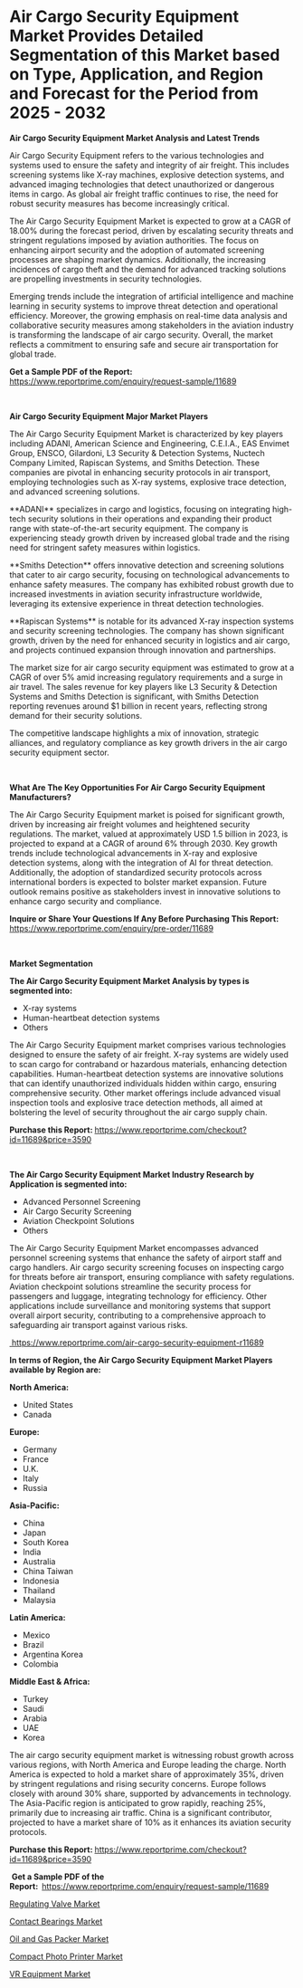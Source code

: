 <p><h1>Air Cargo Security Equipment Market Provides Detailed Segmentation of this Market based on Type, Application, and Region and Forecast for the Period from 2025 - 2032</h1></p><p><strong>Air Cargo Security Equipment Market Analysis and Latest Trends</strong></p>
<p><p>Air Cargo Security Equipment refers to the various technologies and systems used to ensure the safety and integrity of air freight. This includes screening systems like X-ray machines, explosive detection systems, and advanced imaging technologies that detect unauthorized or dangerous items in cargo. As global air freight traffic continues to rise, the need for robust security measures has become increasingly critical.</p><p>The Air Cargo Security Equipment Market is expected to grow at a CAGR of 18.00% during the forecast period, driven by escalating security threats and stringent regulations imposed by aviation authorities. The focus on enhancing airport security and the adoption of automated screening processes are shaping market dynamics. Additionally, the increasing incidences of cargo theft and the demand for advanced tracking solutions are propelling investments in security technologies.</p><p>Emerging trends include the integration of artificial intelligence and machine learning in security systems to improve threat detection and operational efficiency. Moreover, the growing emphasis on real-time data analysis and collaborative security measures among stakeholders in the aviation industry is transforming the landscape of air cargo security. Overall, the market reflects a commitment to ensuring safe and secure air transportation for global trade.</p></p>
<p><strong>Get a Sample PDF of the Report:&nbsp;</strong> <a href="https://www.reportprime.com/enquiry/request-sample/11689?utm_campaign=3546&utm_medium=2&utm_source=Github&utm_content=ia&utm_term=17032025&utm_id=air-cargo-security-equipment">https://www.reportprime.com/enquiry/request-sample/11689</a></p>
<p>&nbsp;</p>
<p><strong>Air Cargo Security Equipment Major Market Players</strong></p>
<p><p>The Air Cargo Security Equipment Market is characterized by key players including ADANI, American Science and Engineering, C.E.I.A., EAS Envimet Group, ENSCO, Gilardoni, L3 Security & Detection Systems, Nuctech Company Limited, Rapiscan Systems, and Smiths Detection. These companies are pivotal in enhancing security protocols in air transport, employing technologies such as X-ray systems, explosive trace detection, and advanced screening solutions.</p><p>**ADANI** specializes in cargo and logistics, focusing on integrating high-tech security solutions in their operations and expanding their product range with state-of-the-art security equipment. The company is experiencing steady growth driven by increased global trade and the rising need for stringent safety measures within logistics.</p><p>**Smiths Detection** offers innovative detection and screening solutions that cater to air cargo security, focusing on technological advancements to enhance safety measures. The company has exhibited robust growth due to increased investments in aviation security infrastructure worldwide, leveraging its extensive experience in threat detection technologies.</p><p>**Rapiscan Systems** is notable for its advanced X-ray inspection systems and security screening technologies. The company has shown significant growth, driven by the need for enhanced security in logistics and air cargo, and projects continued expansion through innovation and partnerships.</p><p>The market size for air cargo security equipment was estimated to grow at a CAGR of over 5% amid increasing regulatory requirements and a surge in air travel. The sales revenue for key players like L3 Security & Detection Systems and Smiths Detection is significant, with Smiths Detection reporting revenues around $1 billion in recent years, reflecting strong demand for their security solutions.</p><p>The competitive landscape highlights a mix of innovation, strategic alliances, and regulatory compliance as key growth drivers in the air cargo security equipment sector.</p></p>
<p>&nbsp;</p>
<p><strong>What Are The Key Opportunities For Air Cargo Security Equipment Manufacturers?</strong></p>
<p><p>The Air Cargo Security Equipment market is poised for significant growth, driven by increasing air freight volumes and heightened security regulations. The market, valued at approximately USD 1.5 billion in 2023, is projected to expand at a CAGR of around 6% through 2030. Key growth trends include technological advancements in X-ray and explosive detection systems, along with the integration of AI for threat detection. Additionally, the adoption of standardized security protocols across international borders is expected to bolster market expansion. Future outlook remains positive as stakeholders invest in innovative solutions to enhance cargo security and compliance.</p></p>
<p><strong>Inquire or Share Your Questions If Any Before Purchasing This Report:</strong> <a href="https://www.reportprime.com/enquiry/pre-order/11689?utm_campaign=3546&utm_medium=2&utm_source=Github&utm_content=ia&utm_term=17032025&utm_id=air-cargo-security-equipment">https://www.reportprime.com/enquiry/pre-order/11689</a></p>
<p>&nbsp;</p>
<p><strong>Market Segmentation</strong></p>
<p><strong>The Air Cargo Security Equipment Market Analysis by types is segmented into:</strong></p>
<p><ul><li>X-ray systems</li><li>Human-heartbeat detection systems</li><li>Others</li></ul></p>
<p><p>The Air Cargo Security Equipment market comprises various technologies designed to ensure the safety of air freight. X-ray systems are widely used to scan cargo for contraband or hazardous materials, enhancing detection capabilities. Human-heartbeat detection systems are innovative solutions that can identify unauthorized individuals hidden within cargo, ensuring comprehensive security. Other market offerings include advanced visual inspection tools and explosive trace detection methods, all aimed at bolstering the level of security throughout the air cargo supply chain.</p></p>
<p><strong>Purchase this Report:&nbsp;</strong><a href="https://www.reportprime.com/checkout?id=11689&price=3590&utm_campaign=3546&utm_medium=2&utm_source=Github&utm_content=ia&utm_term=17032025&utm_id=air-cargo-security-equipment">https://www.reportprime.com/checkout?id=11689&price=3590</a></p>
<p>&nbsp;</p>
<p><strong>The Air Cargo Security Equipment Market Industry Research by Application is segmented into:</strong></p>
<p><ul><li>Advanced Personnel Screening</li><li>Air Cargo Security Screening</li><li>Aviation Checkpoint Solutions</li><li>Others</li></ul></p>
<p><p>The Air Cargo Security Equipment Market encompasses advanced personnel screening systems that enhance the safety of airport staff and cargo handlers. Air cargo security screening focuses on inspecting cargo for threats before air transport, ensuring compliance with safety regulations. Aviation checkpoint solutions streamline the security process for passengers and luggage, integrating technology for efficiency. Other applications include surveillance and monitoring systems that support overall airport security, contributing to a comprehensive approach to safeguarding air transport against various risks.</p></p>
<p><a href="https://www.reportprime.com/air-cargo-security-equipment-r11689?utm_campaign=3546&utm_medium=2&utm_source=Github&utm_content=ia&utm_term=17032025&utm_id=air-cargo-security-equipment">&nbsp;https://www.reportprime.com/air-cargo-security-equipment-r11689</a></p>
<p><strong>In terms of Region, the Air Cargo Security Equipment Market Players available by Region are:</strong></p>
<p>
    <p> <strong> North America: </strong>
        <ul>
            <li>United States</li>
            <li>Canada</li>
        </ul>
        </p> 
    <p> <strong> Europe: </strong>
        <ul>
            <li>Germany</li>
            <li>France</li>
            <li>U.K.</li>
            <li>Italy</li>
            <li>Russia</li>
        </ul>
        </p> 
    <p> <strong> Asia-Pacific: </strong>
        <ul>
            <li>China</li>
            <li>Japan</li>
            <li>South Korea</li>
            <li>India</li>
            <li>Australia</li>
            <li>China Taiwan</li>
            <li>Indonesia</li>
            <li>Thailand</li>
            <li>Malaysia</li>
        </ul>
        </p> 
    <p> <strong> Latin America: </strong>
        <ul>
            <li>Mexico</li>
            <li>Brazil</li>
            <li>Argentina Korea</li>
            <li>Colombia</li>
        </ul>
        </p> 
    <p> <strong> Middle East & Africa: </strong>
        <ul>
            <li>Turkey</li>
            <li>Saudi</li>
            <li>Arabia</li>
            <li>UAE</li>
            <li>Korea</li>
        </ul>
    </p>
    </p>
<p><p>The air cargo security equipment market is witnessing robust growth across various regions, with North America and Europe leading the charge. North America is expected to hold a market share of approximately 35%, driven by stringent regulations and rising security concerns. Europe follows closely with around 30% share, supported by advancements in technology. The Asia-Pacific region is anticipated to grow rapidly, reaching 25%, primarily due to increasing air traffic. China is a significant contributor, projected to have a market share of 10% as it enhances its aviation security protocols.</p></p>
<p><strong>Purchase this Report: </strong><a href="https://www.reportprime.com/checkout?id=11689&price=3590&utm_campaign=3546&utm_medium=2&utm_source=Github&utm_content=ia&utm_term=17032025&utm_id=air-cargo-security-equipment">https://www.reportprime.com/checkout?id=11689&price=3590</a></p>
<p>&nbsp;<strong>Get a Sample PDF of the Report:&nbsp;&nbsp;</strong><a href="https://www.reportprime.com/enquiry/request-sample/11689?utm_campaign=3546&utm_medium=2&utm_source=Github&utm_content=ia&utm_term=17032025&utm_id=air-cargo-security-equipment">https://www.reportprime.com/enquiry/request-sample/11689</a></p>
<p><strong></strong></p>
<p><p><a href="https://www.linkedin.com/pulse/global-regulating-valve-markets-impressive-current-size-hqs7f?utm_campaign=3546&utm_medium=2&utm_source=Github&utm_content=ia&utm_term=17032025&utm_id=air-cargo-security-equipment">Regulating Valve Market</a></p><p><a href="https://www.linkedin.com/pulse/contact-bearings-market-size-share-analysis-forecasted-pooyf?utm_campaign=3546&utm_medium=2&utm_source=Github&utm_content=ia&utm_term=17032025&utm_id=air-cargo-security-equipment">Contact Bearings Market</a></p><p><a href="https://www.linkedin.com/pulse/growth-revenue-insights-oil-gas-packer-market-projected-134-cagr-n5ewf?utm_campaign=3546&utm_medium=2&utm_source=Github&utm_content=ia&utm_term=17032025&utm_id=air-cargo-security-equipment">Oil and Gas Packer Market</a></p><p><a href="https://www.linkedin.com/pulse/compact-photo-printer-market-report-creating-business-s1osf?utm_campaign=3546&utm_medium=2&utm_source=Github&utm_content=ia&utm_term=17032025&utm_id=air-cargo-security-equipment">Compact Photo Printer Market</a></p><p><a href="https://www.linkedin.com/pulse/according-market-research-vr-equipment-size-growing-cagr-sitse?utm_campaign=3546&utm_medium=2&utm_source=Github&utm_content=ia&utm_term=17032025&utm_id=air-cargo-security-equipment">VR Equipment Market</a></p></p>
